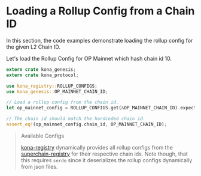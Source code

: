 # Loading a Rollup Config from a Chain ID

In this section, the code examples demonstrate loading the
rollup config for the given L2 Chain ID.

Let's load the Rollup Config for OP Mainnet which hash chain id 10.

```rust
extern crate kona_genesis;
extern crate kona_protocol;

use kona_registry::ROLLUP_CONFIGS;
use kona_genesis::OP_MAINNET_CHAIN_ID;

// Load a rollup config from the chain id.
let op_mainnet_config = ROLLUP_CONFIGS.get(&OP_MAINNET_CHAIN_ID).expect("infallible");

// The chain id should match the hardcoded chain id.
assert_eq!(op_mainnet_config.chain_id, OP_MAINNET_CHAIN_ID);
```

> Available Configs
>
> [kona-registry][kona-registry] dynamically provides all rollup configs
> from the [superchain-registry][registry] for their respective chain ids.
> Note though, that this requires `serde` since it deserializes the rollup
> configs dynamically from json files.

[kona-registry]: https://crates.io/crates/kona-registry
[registry]: https://github.com/ethereum-optimism/superchain-registry
